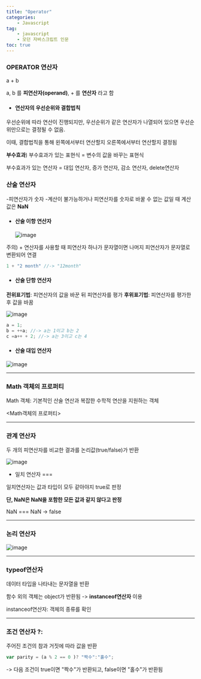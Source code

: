 ```yaml
---
title: "Operator"
categories:
    - Javascript
tag:
    - javascript
    - 모던 자바스크립트 인문
toc: true
---
```


### OPERATOR 연산자

a + b 

a, b 를 **피연산자(operand)**, + 를 **연산자** 라고 함

* #### 연산자의 우선순위와 결합법칙

우선순위에 따라 연산이 진행되지만, 우선순위가 같은 연산자가 나열되어 있으면 우선순위만으로는 결정될 수 없음. 

이때, 결합법칙을 통해 왼쪽에서부터 연산할지 오른쪽에서부터 연산할지 결정됨


**부수효과**) 부수효과가 있는 표현식 = 변수의 값을 바꾸는 표현식

부수효과가 있는 연산자 = 대입 연산자, 증가 연산자, 감소 연산자, delete연산자

### 산술 연산자

-피연산자가 숫자
-계산이 불가능하거나 피연산자를 숫자로 바꿀 수 없는 값일 때 계산 값은 **NaN**


* #### 산술 이항 연산자

    ![image](https://user-images.githubusercontent.com/83913407/126129620-59481dc2-5434-4080-9cbf-8c9ffaa12401.png)

주의) + 연산자를 사용할 때 피연산자 하나가 문자열이면 나머지 피연산자가 문자열로 변환되어 연결
```javascript
1 + "2 month" //-> "12month"
```

* #### 산술 단항 연산자

**전위표기법**: 피연산자의 값을 바꾼 뒤 피연산자를 평가
**후위표기법**: 피연산자를 평가한 후 값을 바꿈


![image](https://user-images.githubusercontent.com/83913407/126129476-5b42dac4-0426-4ddc-8614-6ba0625a4620.png)


```javascript
a = 1;
b = ++a; //-> a는 1이고 b는 2
c =a++ + 2; //-> a는 3이고 c는 4
```

* #### 산술 대입 연산자

![image](https://user-images.githubusercontent.com/83913407/126130179-ee8d31df-6a28-4db4-96b8-e7676bae6246.png)

---

### Math 객체의 프로퍼티

Math 객체: 기본적인 산술 연산과 복잡한 수학적 연산을 지원하는 객체

<Math객체의 프로퍼티>

---

### 관계 연산자

두 개의 피연산자를 비교한 결과를 논리값(true/false)가 반환

![image](https://user-images.githubusercontent.com/83913407/126145398-108b86c0-ef2f-4c9e-a00a-3c27df9d6a5e.png)



* 일치 연산자 ===

일치연산자는 값과 타입이 모두 같아야지 true로 판정

**단, NaN은 NaN을 포함한 모든 값과 같지 않다고 판정**

NaN === NaN  -> false

---

### 논리 연산자

![image](https://user-images.githubusercontent.com/83913407/126145914-d8bc450f-64ed-4c4d-9ca3-603e7ededd2f.png)

---

### typeof연산자

데이터 타입을 나타내는 문자열을 반환

함수 외의 객체는 object가 반환됨 -> **instanceof연산자** 이용

instanceof연산자: 객체의 종류를 확인 

---

### 조건 연산자 ?:

주어진 조건의 참과 거짓에 따라 값을 반환 

```javascript
var parity = (a % 2 == 0 )? "짝수":"홀수";
```
-> 다음 조건이 true이면 "짝수"가 반환되고, false이면 "홀수"가 반환됨


